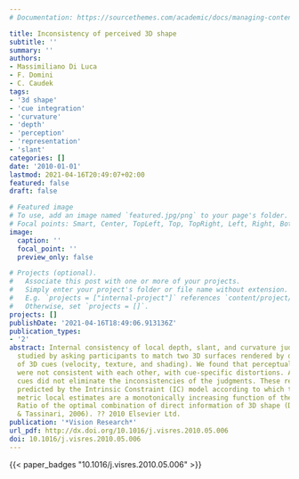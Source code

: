 ```yaml
---
# Documentation: https://sourcethemes.com/academic/docs/managing-content/

title: Inconsistency of perceived 3D shape
subtitle: ''
summary: ''
authors:
- Massimiliano Di Luca
- F. Domini
- C. Caudek
tags:
- '3d shape'
- 'cue integration'
- 'curvature'
- 'depth'
- 'perception'
- 'representation'
- 'slant'
categories: []
date: '2010-01-01'
lastmod: 2021-04-16T20:49:07+02:00
featured: false
draft: false

# Featured image
# To use, add an image named `featured.jpg/png` to your page's folder.
# Focal points: Smart, Center, TopLeft, Top, TopRight, Left, Right, BottomLeft, Bottom, BottomRight.
image:
  caption: ''
  focal_point: ''
  preview_only: false

# Projects (optional).
#   Associate this post with one or more of your projects.
#   Simply enter your project's folder or file name without extension.
#   E.g. `projects = ["internal-project"]` references `content/project/deep-learning/index.md`.
#   Otherwise, set `projects = []`.
projects: []
publishDate: '2021-04-16T18:49:06.913136Z'
publication_types:
- '2'
abstract: Internal consistency of local depth, slant, and curvature judgments was
  studied by asking participants to match two 3D surfaces rendered by different mixtures
  of 3D cues (velocity, texture, and shading). We found that perceptual judgments
  were not consistent with each other, with cue-specific distortions. Adding multiple
  cues did not eliminate the inconsistencies of the judgments. These results can be
  predicted by the Intrinsic Constraint (IC) model according to which the perceptual
  metric local estimates are a monotonically increasing function of the Signal-to-Noise
  Ratio of the optimal combination of direct information of 3D shape (Domini, Caudek,
  & Tassinari, 2006). ?? 2010 Elsevier Ltd.
publication: '*Vision Research*'
url_pdf: http://dx.doi.org/10.1016/j.visres.2010.05.006
doi: 10.1016/j.visres.2010.05.006
---
```

{{< paper_badges "10.1016/j.visres.2010.05.006" >}}
